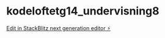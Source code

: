 # kodeloftetg14_undervisning8

[Edit in StackBlitz next generation editor ⚡️](https://stackblitz.com/~/github.com/eirinedvinsen/kodeloftetg14_undervisning8)
